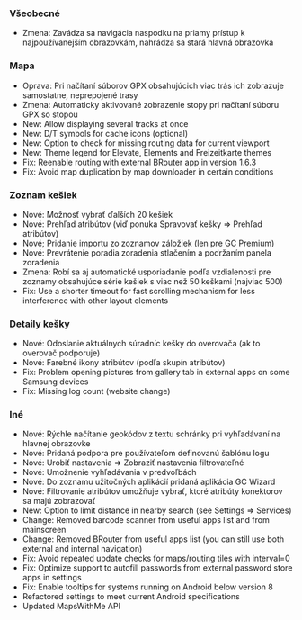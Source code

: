 ### Všeobecné
- Zmena: Zavádza sa navigácia naspodku na priamy prístup k najpoužívanejším obrazovkám, nahrádza sa stará hlavná obrazovka

### Mapa
- Oprava: Pri načítaní súborov GPX obsahujúcich viac trás ich zobrazuje samostatne, neprepojené trasy
- Zmena: Automaticky aktivované zobrazenie stopy pri načítaní súboru GPX so stopou
- New: Allow displaying several tracks at once
- New: D/T symbols for cache icons (optional)
- New: Option to check for missing routing data for current viewport
- New: Theme legend for Elevate, Elements and Freizeitkarte themes
- Fix: Reenable routing with external BRouter app in version 1.6.3
- Fix: Avoid map duplication by map downloader in certain conditions

### Zoznam kešiek
- Nové: Možnosť vybrať ďalších 20 kešiek
- Nové: Prehľad atribútov (viď ponuka Spravovať kešky => Prehľad atribútov)
- Nové; Pridanie importu zo zoznamov záložiek (len pre GC Premium)
- Nové: Prevrátenie poradia zoradenia stlačením a podržaním panela zoradenia
- Zmena: Robí sa aj automatické usporiadanie podľa vzdialenosti pre zoznamy obsahujúce série kešiek s viac než 50 keškami (najviac 500)
- Fix: Use a shorter timeout for fast scrolling mechanism for less interference with other layout elements

### Detaily kešky
- Nové: Odoslanie aktuálnych súradníc kešky do overovača (ak to overovač podporuje)
- Nové: Farebné ikony atribútov (podľa skupín atribútov)
- Fix: Problem opening pictures from gallery tab in external apps on some Samsung devices
- Fix: Missing log count (website change)

### Iné
- Nové: Rýchle načítanie geokódov z textu schránky pri vyhľadávaní na hlavnej obrazovke
- Nové: Pridaná podpora pre používateľom definovanú šablónu logu
- Nové: Urobiť nastavenia => Zobraziť nastavenia filtrovateľné
- Nové: Umožnenie vyhľadávania v predvoľbách
- Nové: Do zoznamu užitočných aplikácií pridaná aplikácia GC Wizard
- Nové: Filtrovanie atribútov umožňuje vybrať, ktoré atribúty konektorov sa majú zobrazovať
- New: Option to limit distance in nearby search (see Settings => Services)
- Change: Removed barcode scanner from useful apps list and from mainscreen
- Change: Removed BRouter from useful apps list (you can still use both external and internal navigation)
- Fix: Avoid repeated update checks for maps/routing tiles with interval=0
- Fix: Optimize support to autofill passwords from external password store apps in settings
- Fix: Enable tooltips for systems running on Android below version 8
- Refactored settings to meet current Android specifications
- Updated MapsWithMe API

